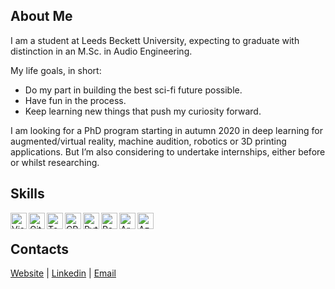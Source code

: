 ## About Me

I am a student at Leeds Beckett University, expecting to graduate with distinction in an M.Sc. in Audio Engineering. 

My life goals, in short:
- Do my part in building the best sci-fi future possible.
- Have fun in the process.
- Keep learning new things that push my curiosity forward.

I am looking for a PhD program starting in autumn 2020 in deep learning for augmented/virtual reality, machine audition, robotics or 3D printing applications. But I’m also considering to undertake internships, either before or whilst researching.

## Skills

<img align="left" alt="Visual Studio Code" width="26px" src="https://cdn.jsdelivr.net/npm/simple-icons@3.4.1/icons/visualstudiocode.svg"/>  
<img align="left" alt="GitHub" width="26px" src="https://cdn.jsdelivr.net/npm/simple-icons@3.4.1/icons/github.svg"/>  
<img align="left" alt="TensorFlow" width="26px" src="https://cdn.jsdelivr.net/npm/simple-icons@3.4.1/icons/tensorflow.svg"/>  
<img align="left" alt="CPlusPlus" width="26px" src="https://cdn.jsdelivr.net/npm/simple-icons@3.4.1/icons/cplusplus.svg"/>  
<img align="left" alt="Python" width="26px" src="https://cdn.jsdelivr.net/npm/simple-icons@3.4.1/icons/python.svg"/>
<img align="left" alt="RaspberryPi" width="26px" src="https://cdn.jsdelivr.net/npm/simple-icons@3.4.1/icons/raspberrypi.svg"/>
<img align="left" alt="Arduino" width="26px" src="https://cdn.jsdelivr.net/npm/simple-icons@3.4.1/icons/arduino.svg"/>
<img align="left" alt="Azure" width="26px" src="https://cdn.jsdelivr.net/npm/simple-icons@3.4.1/icons/microsoftazure.svg"/><br/>

## Contacts
[Website](https://s-gregorini003.github.io) |  [Linkedin](https://linkedin.com/in/silvio-gregorini-097364174)  |  [Email](mailto:silvio.gregorini@gmail.com)
